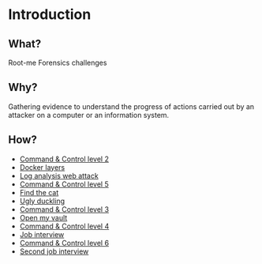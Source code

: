 # Introduction

## What?

Root-me Forensics challenges

## Why?

Gathering evidence to understand the progress of actions carried out by an attacker on a computer or an information system.

## How?

* [Command & Control level 2](c&c2.md)
* [Docker layers](docker-layers.md)
* [Log analysis web attack](log-web-attack.md)
* [Command & Control level 5](c&c5.md)
* [Find the cat](cat.md)
* [Ugly duckling](rubber-duck.md)
* [Command & Control level 3](c&c3.md)
* [Open my vault](vault.md)
* [Command & Control level 4](c&c4.md)
* [Job interview](interview1.md)
* [Command & Control level 6](c&c6.md)
* [Second job interview](interview2.md)
